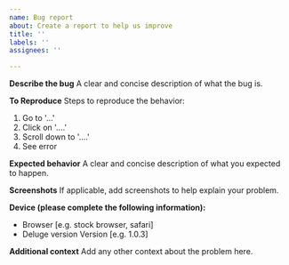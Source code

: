 ```yaml
---
name: Bug report
about: Create a report to help us improve
title: ''
labels: ''
assignees: ''

---
```


**Describe the bug**
A clear and concise description of what the bug is.

**To Reproduce**
Steps to reproduce the behavior:
1. Go to '...'
2. Click on '....'
3. Scroll down to '....'
4. See error

**Expected behavior**
A clear and concise description of what you expected to happen.

**Screenshots**
If applicable, add screenshots to help explain your problem.


**Device (please complete the following information):**
 - Browser [e.g. stock browser, safari]
 - Deluge version Version [e.g. 1.0.3]

**Additional context**
Add any other context about the problem here.
